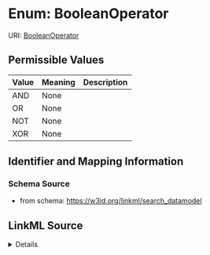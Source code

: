 # Enum: BooleanOperator



URI: [BooleanOperator](BooleanOperator)

## Permissible Values

| Value | Meaning | Description |
| --- | --- | --- |
| AND | None |  |
| OR | None |  |
| NOT | None |  |
| XOR | None |  |









## Identifier and Mapping Information







### Schema Source


* from schema: https://w3id.org/linkml/search_datamodel




## LinkML Source

<details>
```yaml
name: BooleanOperator
from_schema: https://w3id.org/linkml/search_datamodel
rank: 1000
permissible_values:
  AND:
    text: AND
  OR:
    text: OR
  NOT:
    text: NOT
  XOR:
    text: XOR

```
</details>
